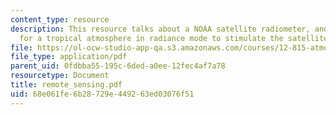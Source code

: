 ```yaml
---
content_type: resource
description: This resource talks about a NOAA satellite radiometer, and PCModWin model
  for a tropical atmosphere in radiance mode to stimulate the satellite observations.
file: https://ol-ocw-studio-app-qa.s3.amazonaws.com/courses/12-815-atmospheric-radiation-fall-2006/68e061fe6b28729e449263ed03076f51_remote_sensing.pdf
file_type: application/pdf
parent_uid: 0fdbba55-195c-6ded-a0ee-12fec4af7a78
resourcetype: Document
title: remote_sensing.pdf
uid: 68e061fe-6b28-729e-4492-63ed03076f51
---
```


